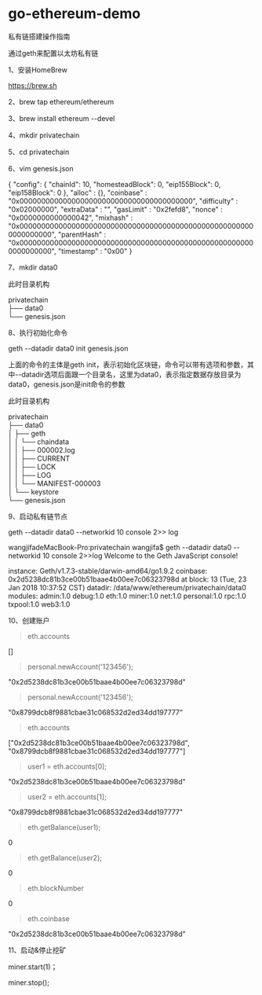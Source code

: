 # go-ethereum-demo
私有链搭建操作指南

通过geth来配置以太坊私有链

1、安装HomeBrew

https://brew.sh

2、brew tap ethereum/ethereum

3、brew install ethereum --devel

4、mkdir privatechain

5、cd privatechain

6、vim genesis.json

{
  "config": {
        "chainId": 10,
        "homesteadBlock": 0,
        "eip155Block": 0,
        "eip158Block": 0
    },
  "alloc"      : {},
  "coinbase"   : "0x0000000000000000000000000000000000000000",
  "difficulty" : "0x02000000",
  "extraData"  : "",
  "gasLimit"   : "0x2fefd8",
  "nonce"      : "0x0000000000000042",
  "mixhash"    : "0x0000000000000000000000000000000000000000000000000000000000000000",
  "parentHash" : "0x0000000000000000000000000000000000000000000000000000000000000000",
  "timestamp"  : "0x00"
}

7、mkdir data0

此时目录机构

privatechain  
├── data0  
└── genesis.json

8、执行初始化命令

geth --datadir data0 init genesis.json

上面的命令的主体是geth init，表示初始化区块链，命令可以带有选项和参数，其中--datadir选项后面跟一个目录名，这里为data0，表示指定数据存放目录为data0，genesis.json是init命令的参数

此时目录机构

privatechain  
├── data0  
│   ├── geth  
│   │   └── chaindata  
│   │       ├── 000002.log  
│   │       ├── CURRENT  
│   │       ├── LOCK  
│   │       ├── LOG  
│   │       └── MANIFEST-000003  
│   └── keystore  
└── genesis.json


9、启动私有链节点

geth --datadir data0 --networkid 10 console 2>> log

wangjifadeMacBook-Pro:privatechain wangjifa$ geth --datadir data0 --networkid 10 console 2>>log
Welcome to the Geth JavaScript console!

instance: Geth/v1.7.3-stable/darwin-amd64/go1.9.2
coinbase: 0x2d5238dc81b3ce00b51baae4b00ee7c06323798d
at block: 13 (Tue, 23 Jan 2018 10:37:52 CST)
 datadir: /data/www/ethereum/privatechain/data0
 modules: admin:1.0 debug:1.0 eth:1.0 miner:1.0 net:1.0 personal:1.0 rpc:1.0 txpool:1.0 web3:1.0

> 

> 

10、创建账户

> eth.accounts

[]

> personal.newAccount('123456');

"0x2d5238dc81b3ce00b51baae4b00ee7c06323798d"

> personal.newAccount('123456');

"0x8799dcb8f9881cbae31c068532d2ed34dd197777"

> eth.accounts

["0x2d5238dc81b3ce00b51baae4b00ee7c06323798d", "0x8799dcb8f9881cbae31c068532d2ed34dd197777"]

> user1 = eth.accounts[0];

"0x2d5238dc81b3ce00b51baae4b00ee7c06323798d"

> user2 = eth.accounts[1];

"0x8799dcb8f9881cbae31c068532d2ed34dd197777"

> eth.getBalance(user1);

0

> eth.getBalance(user2);

0

> eth.blockNumber

0

> eth.coinbase

"0x2d5238dc81b3ce00b51baae4b00ee7c06323798d"

11、启动&停止挖矿

miner.start(1)；

miner.stop();













